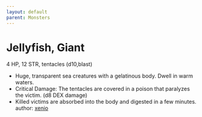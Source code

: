 ```yaml
---
layout: default
parent: Monsters
---
```

# Jellyfish, Giant
4 HP, 12 STR, tentacles (d10,blast)
- Huge, transparent sea creatures with a gelatinous body. Dwell in warm waters.
- Critical Damage: The tentacles are covered in a poison that paralyzes the victim. (d8 DEX damage)
- Killed victims are absorbed into the body and digested in a few minutes.
author: [xenio](https://xenioinabottle.blogspot.com/2021/03/classic-monsters-for-cairnito-part-2.html)
